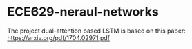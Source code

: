 # ECE629-neraul-networks
The project dual-attention based LSTM is based on this paper:
https://arxiv.org/pdf/1704.02971.pdf

